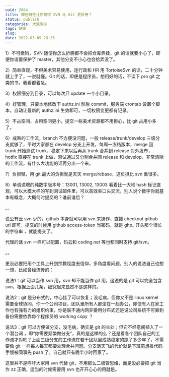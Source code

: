 ```yaml
---
uuid: 2664
title: 哪些特性让你觉得 SVN 比 Git 更好用？
status: publish
categories: 大浪淘沙
tags: 随笔
slug: 
date: 2022-03-09 23:26
---
```

1）不可撤销，SVN 随便你怎么折腾都不会把仓库弄挂，git 的话就要小心了，即便你设置保护了 master，其他分支不小心也会给弄没了。

2）简单直观，不但美术容易使用，连行政和 HR 用 TortoiseSvn 的话，二十分钟就上手了，一说就懂。Git 的话，即便是程序员，想用好的话，不读下 pro git 之类的书，我看都着急。

3）权限细分到目录，可以每次只 update 一个小目录。

4）好管理，只要本地修改下 authz.ini 然后 commit，服务端 crontab 设置个脚本，自动让最新的 authz.ini 生效即可，一切权限变更都有记录。

5）不占空间，占用空间更小，提交一些美术资源都不用担心，比 git 占用小多了。

6）成熟的工作流，branch 不方便没问题，一般 release/trunk/develop 三级分支就够了，平时大家都在 develop 分支上开发，每周一冻结版本，merge 回 trunk 开始测试 trunk，稳定下来以后再从 trunk 合并到 release 对外发布，hotfix 直接在 trunk 上做，测试通过又分别合并回 release 和 develop，非常清晰的工作流，有什么大功能的话再分出一个来。

7）负担轻，用 git 最大的负担就是天天 merge/rebase，这负担比 svn 重很多。

8）单调递增的纯数字版本号：13001, 13002, 13003 看着比一大堆 hash 标记直观，可以大模大样的写到测试邮件里，可以高效率口头交流，别人说个数字你就基本有概念，大概何时提交的？谁前谁后？

。。

说公有云 svn 少的，github 本身就可以用 svn 来操作，直接 checkout github url 即可，提交的时候用 github access-token 当密码，就是 ghp_ 开头那个很长的字符串 ，就能提交了。

代理的话 svn 一样可以配置，码云和 coding.net 等也都同时支持 git/svn。

。。

更没必要把用个工具上升到宗教程度去信仰，多角度看问题，别人的说法自己也想一想，比如曾经流传的：

说法1：git 可以当作 svn 用，svn 却不能当作 git 用，这说的是 git 可以完全包含 svn，根据上面几条，细究起来显然不是这样的。

说法2：git 是分布式的，中心挂了可以恢复；没毛病，但你又不是 linux kernel 需要全球协同，你一个公司项目，团队里所有人都坐在一起办公，即便有人在家工作也有强有力的组织约束，你是联不通内网非要用分布式还是说公司系统不可靠到备份需要依靠每个程序员的 working copy ？

说法3：git 可以方便做分支，没毛病，确实是 git 的长处；但它不经意间植入了一个潜台词 ，即“你需要频繁做分支”，真的是这样的么？还是看各个团队自己的工作流才对吧？上面三级分支的工作流在若干团队里成熟稳定的跑了多少年了，不需要像 git 一样每人每天都要处理合并问题。分支满天飞的代价就是下班前想推代码手慢被同事先 push 了，自己就只有晚半小时回家了。

这里并不是呼吁大家用 svn 代替 git，不用那么二极管思维，而是没必要把 git 当作 zz 正确，适当的时候需要用 svn 也开开心心的用就是。

